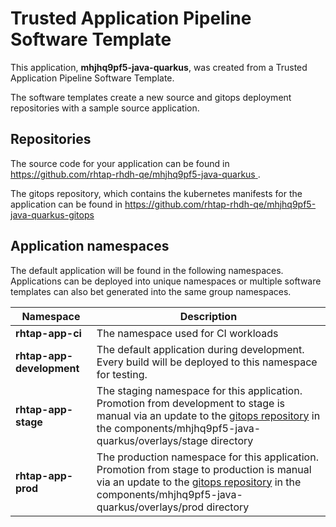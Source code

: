 # Trusted Application Pipeline Software Template

This application, **mhjhq9pf5-java-quarkus**, was created from a Trusted Application Pipeline Software Template.

The software templates create a new source and gitops deployment repositories with a sample source application. 

## Repositories

The source code for your application can be found in [https://github.com/rhtap-rhdh-qe/mhjhq9pf5-java-quarkus ](https://github.com/rhtap-rhdh-qe/mhjhq9pf5-java-quarkus ).
 
The gitops repository, which contains the kubernetes manifests for the application can be found in 
[https://github.com/rhtap-rhdh-qe/mhjhq9pf5-java-quarkus-gitops ](https://github.com/rhtap-rhdh-qe/mhjhq9pf5-java-quarkus-gitops ) 

## Application namespaces 

The default application will be found in the following namespaces. Applications can be deployed into unique namespaces or multiple software templates can also bet generated into the same group namespaces.  

|  Namespace   |  Description   |  
| -------- | -------- |
| **rhtap-app-ci** | The namespace used for CI workloads |
| **rhtap-app-development** | The default application during development. Every build will be deployed to this namespace for testing. |
| **rhtap-app-stage** | The staging namespace for this application. Promotion from development to stage is manual via an update to the [gitops repository](https://github.com/rhtap-rhdh-qe/mhjhq9pf5-java-quarkus-gitops ) in the components/mhjhq9pf5-java-quarkus/overlays/stage directory |
| **rhtap-app-prod** | The production namespace for this application. Promotion from stage to production is manual via an update to the [gitops repository](https://github.com/rhtap-rhdh-qe/mhjhq9pf5-java-quarkus-gitops ) in the components/mhjhq9pf5-java-quarkus/overlays/prod directory |